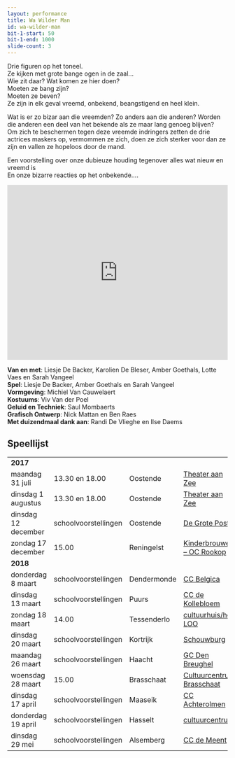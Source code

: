 ```yaml
---
layout: performance
title: Wa Wilder Man
id: wa-wilder-man
bit-1-start: 50
bit-1-end: 1000
slide-count: 3
---
```

<style>
  #main {
    background: #f5c1d0 url({{ site.baseurl }}/img/wa-wilder-man-background.png) no-repeat top left;
  }

  #content {
    color: #333;
    text-shadow: 1px 1px 1px rgba(255, 255, 255, 0.5);
  }

  @media (min-width: 666px) {
    #background-bit-1 {
      width: 100%;
      height: 884px;
      position: absolute;
      top: 0;
      background: url({{ site.baseurl }}/img/wa-wilder-man-bit-1.png) no-repeat bottom right;
    }
  }
</style>
Drie figuren op het toneel.<br>
Ze kijken met grote bange ogen in de zaal...<br>
Wie zit daar? Wat komen ze hier doen? <br>
Moeten ze bang zijn?<br>
Moeten ze beven? <br>
Ze zijn in elk geval vreemd, onbekend, beangstigend en heel klein.<br>

Wat is er zo bizar aan die vreemden? Zo anders aan die anderen? Worden die anderen een deel van het bekende als ze maar lang genoeg blijven?<br>
Om zich te beschermen tegen deze vreemde indringers zetten de drie actrices maskers op, vermommen ze zich, doen ze zich sterker voor dan ze zijn en vallen ze hopeloos door de mand. <br>


Een voorstelling over onze dubieuze houding tegenover alles wat nieuw en vreemd is <br>
En onze bizarre reacties op het onbekende....<br>

<iframe src="https://player.vimeo.com/video/162378954?title=0&byline=0&portrait=0" width="100%" height="400" frameborder="0" webkitallowfullscreen mozallowfullscreen allowfullscreen></iframe>

**Van en met**: Liesje De Backer, Karolien De Bleser, Amber Goethals, Lotte Vaes en Sarah Vangeel<br>
**Spel**: Liesje De Backer, Amber Goethals en Sarah Vangeel <br>
**Vormgeving**: Michiel Van Cauwelaert<br>
**Kostuums**: Viv Van der Poel<br>
**Geluid en Techniek**: Saul Mombaerts<br>
**Grafisch Ontwerp**: Nick Mattan en Ben Raes <br>
**Met duizendmaal dank aan**: Randi De Vlieghe en Ilse Daems<br>

## Speellijst
<table class="speellijst">
<tr><td colspan="5"><strong>2017</strong></td></tr>
<tr><td>maandag 31 juli</td><td>13.30 en 18.00</td><td>Oostende</td><td><a href="http://www.theateraanzee.be/">Theater aan Zee</a></td><td>059 33 90 00</td></tr>
<tr><td>dinsdag 1 augustus</td><td>13.30 en 18.00</td><td>Oostende</td><td><a href="http://www.theateraanzee.be/">Theater aan Zee</a></td><td>059 33 90 00</td></tr>
<tr><td>dinsdag 12 december</td><td>schoolvoorstellingen</td><td>Oostende</td><td><a href="http://www.degrotepost.be/">De Grote Post</a></td><td>059 33 90 00</td></tr>
<tr><td>zondag 17 december</td><td>15.00</td><td>Reningelst</td><td><a href="http://www.kinderbrouwerij.com">Kinderbrouwerij – OC Rookop</a></td><td>geen telefoonnummer</td></tr>
<tr><td colspan="5"><strong>2018</strong></td></tr>
<tr><td>donderdag 8 maart</td><td>schoolvoorstellingen</td><td>Dendermonde</td><td><a href="http://www.ccbelgica.be/">CC Belgica</a></td><td>052 20 26 26</td></tr>
<tr><td>dinsdag 13 maart</td><td>schoolvoorstellingen</td><td>Puurs</td><td><a href="http://www.ccdekollebloem.be/">CC de Kollebloem</a></td><td>03 890 76 20</td></tr>
<tr><td>zondag 18 maart</td><td>14.00</td><td>Tessenderlo</td><td><a href="http://www.cultuurhuistessenderlo.be/">cultuurhuis/het LOO</a></td><td>013 35 53 20</td></tr>
<tr><td>dinsdag 20 maart</td><td>schoolvoorstellingen</td><td>Kortrijk</td><td><a href="http://www.cultuurcentrumkortrijk.be/">Schouwburg</a></td><td>056 23 98 55</td></tr>
<tr><td>maandag 26 maart</td><td>schoolvoorstellingen</td><td>Haacht</td><td><a href="http://www.haacht.be/">GC Den Breughel</a></td><td>016 26 94 30</td></tr>
<tr><td>woensdag 28 maart</td><td>15.00</td><td>Brasschaat</td><td><a href="http://www.vrijetijd-brasschaat.be/">Cultuurcentrum Brasschaat</a></td><td>03 650 03 40</td></tr>
<tr><td>dinsdag 17 april</td><td>schoolvoorstellingen</td><td>Maaseik</td><td><a href="http://www.achterolmen.be/">CC Achterolmen</a></td><td>089 56 99 56</td></tr>
<tr><td>donderdag 19 april</td><td>schoolvoorstellingen</td><td>Hasselt</td><td><a href="http://www.ccha.be/">cultuurcentrum</a></td><td>011 22 99 33</td></tr>
<tr><td>dinsdag 29 mei</td><td>schoolvoorstellingen</td><td>Alsemberg</td><td><a href="http://www.demeent.be/">CC de Meent</a></td><td>02 359 16 00</td></tr>
</table>
